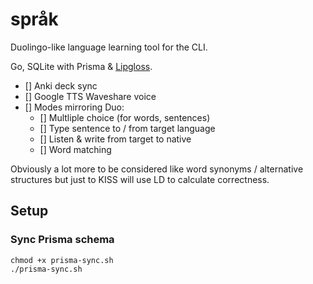 # språk

Duolingo-like language learning tool for the CLI.

Go, SQLite with Prisma & [Lipgloss](https://github.com/charmbracelet/lipgloss).

- [] Anki deck sync
- [] Google TTS Waveshare voice
- [] Modes mirroring Duo:
  - [] Multliple choice (for words, sentences)
  - [] Type sentence to / from target language
  - [] Listen & write from target to native
  - [] Word matching

Obviously a lot more to be considered like word synonyms / alternative structures but just to KISS will use LD to calculate correctness.

## Setup

### Sync Prisma schema

```
chmod +x prisma-sync.sh
./prisma-sync.sh
```
